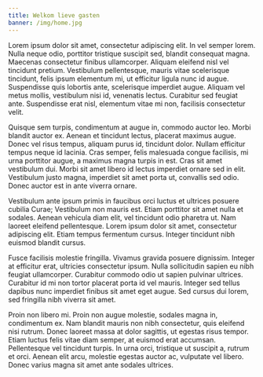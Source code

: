 ```yaml
---
title: Welkom lieve gasten
banner: /img/home.jpg
---
```


Lorem ipsum dolor sit amet, consectetur adipiscing elit. In vel semper lorem. Nulla neque odio, porttitor tristique suscipit sed, blandit consequat magna. Maecenas consectetur finibus ullamcorper. Aliquam eleifend nisl vel tincidunt pretium. Vestibulum pellentesque, mauris vitae scelerisque tincidunt, felis ipsum elementum mi, ut efficitur ligula nunc id augue. Suspendisse quis lobortis ante, scelerisque imperdiet augue. Aliquam vel metus mollis, vestibulum nisi id, venenatis lectus. Curabitur sed feugiat ante. Suspendisse erat nisl, elementum vitae mi non, facilisis consectetur velit.

Quisque sem turpis, condimentum at augue in, commodo auctor leo. Morbi blandit auctor ex. Aenean et tincidunt lectus, placerat maximus augue. Donec vel risus tempus, aliquam purus id, tincidunt dolor. Nullam efficitur tempus neque id lacinia. Cras semper, felis malesuada congue facilisis, mi urna porttitor augue, a maximus magna turpis in est. Cras sit amet vestibulum dui. Morbi sit amet libero id lectus imperdiet ornare sed in elit. Vestibulum justo magna, imperdiet sit amet porta ut, convallis sed odio. Donec auctor est in ante viverra ornare.

Vestibulum ante ipsum primis in faucibus orci luctus et ultrices posuere cubilia Curae; Vestibulum non mauris est. Etiam porttitor sit amet nulla et sodales. Aenean vehicula diam elit, vel tincidunt odio pharetra ut. Nam laoreet eleifend pellentesque. Lorem ipsum dolor sit amet, consectetur adipiscing elit. Etiam tempus fermentum cursus. Integer tincidunt nibh euismod blandit cursus.

Fusce facilisis molestie fringilla. Vivamus gravida posuere dignissim. Integer at efficitur erat, ultricies consectetur ipsum. Nulla sollicitudin sapien eu nibh feugiat ullamcorper. Curabitur commodo odio ut sapien pulvinar ultrices. Curabitur id mi non tortor placerat porta id vel mauris. Integer sed tellus dapibus nunc imperdiet finibus sit amet eget augue. Sed cursus dui lorem, sed fringilla nibh viverra sit amet.

Proin non libero mi. Proin non augue molestie, sodales magna in, condimentum ex. Nam blandit mauris non nibh consectetur, quis eleifend nisi rutrum. Donec laoreet massa at dolor sagittis, ut egestas risus tempor. Etiam luctus felis vitae diam semper, at euismod erat accumsan. Pellentesque vel tincidunt turpis. In urna orci, tristique ut suscipit a, rutrum et orci. Aenean elit arcu, molestie egestas auctor ac, vulputate vel libero. Donec varius magna sit amet ante sodales ultrices.